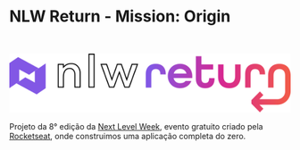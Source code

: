 
# NLW Return - Mission: Origin

<br>

<p align="center"><img width="600" src="./other-media/nlw-logo-stroke.svg"></p>

Projeto da 8° edição da <a href="https://lp.rocketseat.com.br/nlw-return">Next Level Week</a>, evento gratuito criado pela <a href="https://www.rocketseat.com.br">Rocketseat</a>, onde construimos uma aplicação completa do zero.

<br>
<br>

<!-- <img src="./media/ticket.png"> -->